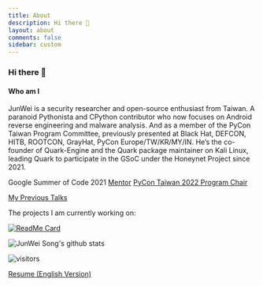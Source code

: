 ```yaml
---
title: About
description: Hi there 👋
layout: about
comments: false
sidebar: custom
---
```


### Hi there 👋

#### Who am I

JunWei is a security researcher and open-source enthusiast from Taiwan. A paranoid Pythonista and CPython contributor who now focuses on Android reverse engineering and malware analysis. And as a member of the PyCon Taiwan Program Committee, previously presented at Black Hat, DEFCON, HITB, ROOTCON, GrayHat, PyCon Europe/TW/KR/MY/IN. He’s the co-founder of Quark-Engine and the Quark package maintainer on Kali Linux, leading Quark to participate in the GSoC under the Honeynet Project since 2021.

Google Summer of Code 2021 [Mentor](https://www.honeynet.org/gsoc/gsoc-2021/google-summer-of-code-2021-project-ideas#quark)
[PyCon Taiwan 2022 Program Chair](https://tw.pycon.org/)

[My Previous Talks](https://github.com/krnick/talks)

The projects I am currently working on:

[![ReadMe Card](https://github-readme-stats.vercel.app/api/pin/?username=quark-engine&repo=quark-engine)](https://github.com/quark-engine/quark-engine)

![JunWei Song's github stats](https://github-readme-stats.vercel.app/api?username=krnick&theme=blue-green&show_icons=true)

![visitors](https://visitor-badge.laobi.icu/badge?page_id=krnick.krnick)

[Resume (English Version)](https://www.cakeresume.com/sungboss2004)
